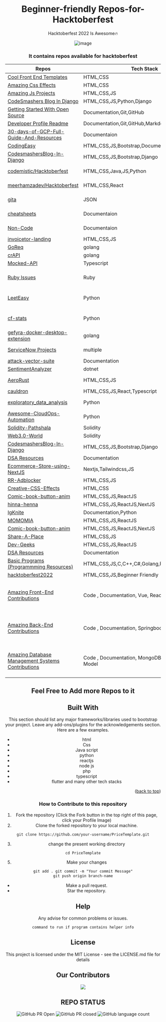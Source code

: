 <div align="center">
<h1>Beginner-friendly Repos-for-Hacktoberfest</h1> 
 Hacktoberfest 2022 Is Awesome🔥

![image](https://user-images.githubusercontent.com/70385488/192114009-0830321a-d227-4a4d-8411-6c03b54d7ce6.png)
<div align="center">

 </div>    
 
### It contains repos available for hacktoberfest

| Repos                                                                                                | Tech Stack                                    | Overview |
| ---------------------------------------------------------------------------------------------------- | --------------------------------------------- | -------- |
| [Cool Front End Templates](https://github.com/arpit456jain/Cool-Front-End_Templates)                 | HTML,CSS                                      | |
| [Amazing Css Effects](https://github.com/arpit456jain/Amazing-Css-Effects)                           | HTML,CSS                                      | |
| [Amazing Js Projects](https://github.com/arpit456jain/Amazing-Js-Projects)                           | HTML,CSS,JS                                   | |
| [CodeSmashers Blog In Django](https://github.com/arpit456jain/CodesmashersBlog-In-Django)            | HTML,CSS,JS,Python,Django                     | |
| [Getting Started With Open Source](https://github.com/arpit456jain/Getting-Started-with-open-source) | Documentation,Git,GitHub                      | |
| [Developer Profile Readme](https://github.com/amandewatnitrr/profile-readme-hacktoberfest21/)        | Documentation,Git,GitHub,Markdown             | |
| [30-days-of-GCP-Full-Guide-And-Resources](https://github.com/arpit456jain/30-days-of-GCP-Full-Guide-And-Resources) | Documentaion | | 
| [CodingEasy](https://github.com/arpit456jain/CodingEasy) | HTML,CSS,JS,Bootstrap,Documentation | | 
| [CodesmashersBlog-In-Django](https://github.com/arpit456jain/CodesmashersBlog-In-Django) | HTML,CSS,JS,Bootstrap,Django | |
| [codemistic/Hacktoberfest](https://github.com/codemistic/HacktoberFest) | HTML,CSS,Java,JS,Python | Beginner Friendly |
| [meerhamzadev/Hacktoberfest](https://github.com/meerhamzadev/Hacktoberfest) | HTML,CSS,React | Beginner Friendly |
| [gita](https://github.com/gita/gita) | JSON | Beginner Friendly |
| [cheatsheets](https://github.com/onecompiler/cheatsheets) | Documentaion | No Code Repos |
| [Non-Code](https://github.com/codemistic/Non-Code) | Documentaion | No Code Repos |
| [invoicetor-landing](https://github.com/DunoLabs/invoicetor-landing) | HTML,CSS,JS | Design |
| [GoReq](https://github.com/goreq/goreq) | golang | API |
| [crAPI](https://github.com/OWASP/crAPI) | golang | API |
| [Mocked-API](https://github.com/ageddesi/Mocked-API) | Typescript | API |
| [Ruby Issues](https://github.com/issues?q=is%3Aopen+is%3Aissue+label%3Ahacktoberfest+language%3Aruby) | Ruby | Ruby Based Issues |
| [LeetEasy](https://github.com/sudiptob2/leet-easy) | Python | Python Based Project |
| [cf-stats](https://github.com/sudiptob2/cf-stats) | Python | Python Based Project |
| [gefyra-docker-desktop-extension](https://github.com/gefyrahq/gefyra-docker-desktop-extension) | golang | Docker Extension |
| [ServiceNow Projects](https://developer.servicenow.com/blog.do?p=/post/hacktoberfest-2022/) | multiple | Service Now |
| [attack-vector-suite](https://github.com/SANTHOSH17-DOT/attack-vectors-suite) | Documentation | Security |
| [SentimentAnalyzer](https://github.com/arafattehsin/SentimentAnalyzer/issues/1) | dotnet | ML |
| [AeroRust](https://github.com/AeroRust/AeroRust.github.io) | HTML,CSS,JS | Rust website |
| [cauldron](https://github.com/dequelabs/cauldron) | HTML,CSS,JS,React,Typescript | Web |
| [exploratory_data_analysis](https://github.com/souvikg544/exploratory_data_analysis) | Python | Data Science |
| [Awesome-CloudOps-Automation](https://github.com/unskript/Awesome-CloudOps-Automation) | Python | CloudOps |
| [Solidity-Pathshala](https://github.com/Vikash-8090-Yadav/Solidity-Pathshala) | Solidity | Crypto |
| [Web3.0-World](https://github.com/Vikash-8090-Yadav/Web3.0-World) | Solidity | Crypto |
| [CodesmashersBlog-In-Django](https://github.com/arpit456jain/CodesmashersBlog-In-Django) | HTML,CSS,JS,Bootstrap,Django | | 
|[DSA Resources](https://github.com/avinash201199/DSA-Resources)                                       |Documentation                                   ||
| [Ecommerce-Store-using-NextJS](https://github.com/Ahsan-Ehtesham/Ecommerce-Store-using-NextJS)        | Nextjs,Tailwindcss,JS             | |
| [RR-Adblocker](https://github.com/Rutuj-Runwal/RR-Adblocker)                                          | HTML,CSS,JS           | |
| [Creative-CSS-Effects](https://github.com/Anjuli08/Creative-CSS-Effects)                              | HTML,CSS              | |
| [Comic-book-button-anim](https://github.com/eduardconstantin/Comic-book-button-anim)                  | HTML,CSS,JS,ReactJS             | |
| [hinna-henna](https://github.com/MitAbhay/hinna-henna)                                                | HTML,CSS,JS,ReactJS,NextJS             | |
| [IgKnite](https://github.com/IgKniteDev/IgKnite)                                                      | Documentation,Python             | |
| [MOMOMIA](https://github.com/RIKI-05/MOMOMIA)                                                         | HTML,CSS,JS,ReactJS             | |
| [Comic-book-button-anim](https://github.com/lazyfuhrer/Real-Estate-Web-App)                           | HTML,CSS,JS,ReactJS,NextJS             | |
| [Share-A-Place](https://github.com/Rishit30G/Share-A-Place)                                           | HTML,CSS,JS           | |
| [Dev-Geeks](https://github.com/pranjay-poddar/Dev-Geeks)                                              | HTML,CSS,JS,ReactJS             | |
| [DSA Resources](https://github.com/avinash201199/DSA-Resources)                                       |Documentation                                   ||
|[Basic Programs (Programmming Resources)](https://github.com/itsnporg/Basic-Programs.git)                                                              |HTML,CSS,JS,C,C++,C#,Golang,PHP,Typescript,etc. | Beginner Friendly |
| [hacktoberfest2022](https://github.com/killerraj369/hacktoberfest2022) | HTML,CSS,JS,Beginner Friendly ||
| [Amazing Front-End Contributions ](https://github.com/Developer-Student-Clubs-MMDU/Frontend-Web-Development) | Code , Documentation, Vue, React, Next |  Beginner Friendly, Good First Issue |
| [Amazing Back-End Contributions ](https://github.com/Developer-Student-Clubs-MMDU/Backend-Web-Development) | Code , Documentation, Springboot, Node, Flutter |  Beginner Friendly, Good First Issue |
| [Amazing Database Management Systems Contributions ](https://github.com/Developer-Student-Clubs-MMDU/Database-Management-System) | Code , Documentation, MongoDB, SQL, NoSQL, E-R Model |  Beginner Friendly, Good First Issue |

## Feel Free to Add more Repos to it
## Built With

This section should list any major frameworks/libraries used to bootstrap your project. Leave any add-ons/plugins for the acknowledgements section. Here are a few examples.

* html
* Css
* Java script
* python
* reactjs
* node js
* php
* typescript 
* flutter
and many other tech stacks 

<p align="right"> (<a href="#readme-top">back to top</a>)</p>

### How to Contribute to this repository

1. Fork the repository (Click the Fork button in the top right of this page,
   click your Profile Image)
2. Clone the forked repository to your local machine.

```markdown
git clone https://github.com/your-username/PriceTemplate.git
```

3. change the present working directory

```markdown
cd PriceTemplate
```

5. Make your changes

```markdown
git add . git commit -m "Your commit Message"
git push origin branch-name
```

- Make a pull request.
- Star the repository.


## Help

Any advise for common problems or issues.
```
command to run if program contains helper info
```


## License

This project is licensed under the MIT License - see the LICENSE.md file for details


## Our Contributors

<a href="https://github.com/ElvinPero/PriceTemplate/graphs/contributors">
  <img src="https://contrib.rocks/image?repo=arpit456jain
/
Beginner-Friendly-Repos-for-Hacktoberfest" />
</a>

## REPO STATUS

![GitHub PR Open](https://img.shields.io/github/issues-pr/arpit456jain/Beginner-Friendly-Repos-for-Hacktoberfest?style=for-the-badge&color=aqua)
![GitHub PR closed](https://img.shields.io/github/issues-pr-closed-raw/arpit456jain/Beginner-Friendly-Repos-for-Hacktoberfest?style=for-the-badge&color=blue)
![GitHub language count](https://img.shields.io/github/languages/count/arpit456jain/Beginner-Friendly-Repos-for-Hacktoberfest?style=for-the-badge&color=brightgreen)
<br><br>
